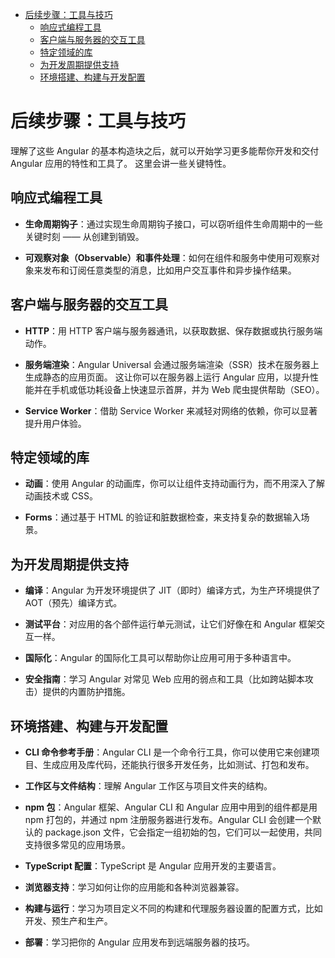 - [后续步骤：工具与技巧](#后续步骤工具与技巧)
  - [响应式编程工具](#响应式编程工具)
  - [客户端与服务器的交互工具](#客户端与服务器的交互工具)
  - [特定领域的库](#特定领域的库)
  - [为开发周期提供支持](#为开发周期提供支持)
  - [环境搭建、构建与开发配置](#环境搭建构建与开发配置)


# 后续步骤：工具与技巧
理解了这些 Angular 的基本构造块之后，就可以开始学习更多能帮你开发和交付 Angular 应用的特性和工具了。 这里会讲一些关键特性。
## 响应式编程工具
- **生命周期钩子**：通过实现生命周期钩子接口，可以窃听组件生命周期中的一些关键时刻 —— 从创建到销毁。

- **可观察对象（Observable）和事件处理**：如何在组件和服务中使用可观察对象来发布和订阅任意类型的消息，比如用户交互事件和异步操作结果。

## 客户端与服务器的交互工具
- **HTTP**：用 HTTP 客户端与服务器通讯，以获取数据、保存数据或执行服务端动作。

- **服务端渲染**：Angular Universal 会通过服务端渲染（SSR）技术在服务器上生成静态的应用页面。 这让你可以在服务器上运行 Angular 应用，以提升性能并在手机或低功耗设备上快速显示首屏，并为 Web 爬虫提供帮助（SEO）。

- **Service Worker**：借助 Service Worker 来减轻对网络的依赖，你可以显著提升用户体验。

## 特定领域的库
- **动画**：使用 Angular 的动画库，你可以让组件支持动画行为，而不用深入了解动画技术或 CSS。

- **Forms**：通过基于 HTML 的验证和脏数据检查，来支持复杂的数据输入场景。

## 为开发周期提供支持
- **编译**：Angular 为开发环境提供了 JIT（即时）编译方式，为生产环境提供了 AOT（预先）编译方式。

- **测试平台**：对应用的各个部件运行单元测试，让它们好像在和 Angular 框架交互一样。

- **国际化**：Angular 的国际化工具可以帮助你让应用可用于多种语言中。

- **安全指南**：学习 Angular 对常见 Web 应用的弱点和工具（比如跨站脚本攻击）提供的内置防护措施。 

## 环境搭建、构建与开发配置
- **CLI 命令参考手册**：Angular CLI 是一个命令行工具，你可以使用它来创建项目、生成应用及库代码，还能执行很多开发任务，比如测试、打包和发布。

- **工作区与文件结构**：理解 Angular 工作区与项目文件夹的结构。

- **npm 包**：Angular 框架、Angular CLI 和 Angular 应用中用到的组件都是用 npm 打包的，并通过 npm 注册服务器进行发布。Angular CLI 会创建一个默认的 package.json 文件，它会指定一组初始的包，它们可以一起使用，共同支持很多常见的应用场景。

- **TypeScript 配置**：TypeScript 是 Angular 应用开发的主要语言。

- **浏览器支持**：学习如何让你的应用能和各种浏览器兼容。

- **构建与运行**：学习为项目定义不同的构建和代理服务器设置的配置方式，比如开发、预生产和生产。

- **部署**：学习把你的 Angular 应用发布到远端服务器的技巧。